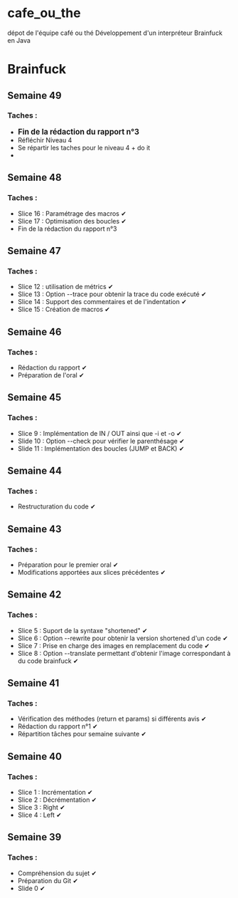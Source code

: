 # cafe_ou_the
dépot de l'équipe café ou thé
Développement d'un interpréteur Brainfuck en Java

<h1>Brainfuck</h1>

<h2>Semaine 49</h2>
<h3>Taches : </h3>
<ul>
<li> <b><big>Fin de la rédaction du rapport n°3 </big></b></li>
<li> Réfléchir Niveau 4</li>
<li> Se répartir les taches pour le niveau 4 + do it</li>
<li>  </li>
</ul>
<h2>Semaine 48</h2>
<h3>Taches :</h3>
<ul>
<li> Slice 16 : Paramétrage des macros &#x2714</li>
<li> Slice 17 : Optimisation des boucles &#x2714</li>
<li> Fin de la rédaction du rapport n°3 </li>
</ul>
<h2>Semaine 47</h2>
<h3>Taches :</h3>
<ul>
<li> Slice 12 : utilisation de métrics &#x2714</li>
<li> Slice 13 : Option --trace pour obtenir la trace du code exécuté &#x2714</li>
<li> Slice 14 : Support des commentaires et de l'indentation &#x2714</li>
<li> Slice 15 : Création de macros &#x2714</li>
</ul>

<h2>Semaine 46</h2>
<h3>Taches :</h3>
<ul>
<li> Rédaction du rapport &#x2714 </li>
<li> Préparation de l'oral &#x2714</li>
</ul>

<h2>Semaine 45</h2>
<h3>Taches :</h3>
<ul>
<li> Slice 9 : Implémentation de IN / OUT ainsi que -i et -o &#x2714</li>
<li> Slide 10 : Option --check pour vérifier le parenthésage &#x2714</li>
<li> Slide 11 : Implémentation des boucles (JUMP et BACK) &#x2714</li>
</ul>

<h2>Semaine 44</h2>
<h3>Taches :</h3>
<ul>
<li>Restructuration du code &#x2714</li>
</ul>

<h2>Semaine 43</h2>
<h3>Taches :</h3>
<ul>
<li>Préparation pour le premier oral &#x2714</li>
<li>Modifications apportées aux slices précédentes &#x2714</li>
</ul>

<h2>Semaine 42</h2>
<h3>Taches :</h3>
<ul>
<li>Slice 5 : Suport de la syntaxe "shortened" &#x2714</li>
<li>Slice 6 : Option --rewrite pour obtenir la version shortened d'un code &#x2714</li>
<li>Slice 7 : Prise en charge des images en remplacement du code &#x2714</li>
<li>Slice 8 : Option --translate permettant d'obtenir l'image correspondant à du code brainfuck &#x2714</li>
</ul>

<h2>Semaine 41</h2>
<h3>Taches :</h3>
<ul>
<li>Vérification des méthodes (return et params) si différents avis &#x2714</li>
<li>Rédaction du rapport n°1 &#x2714</li>
<li>Répartition tâches pour semaine suivante &#x2714</li>
</ul>

<h2>Semaine 40</h2>
<h3>Taches :</h3>
<ul>
<li>Slice 1 : Incrémentation &#x2714</li>
<li>Slice 2 : Décrémentation &#x2714</li>
<li>Slice 3 : Right &#x2714</li>
<li>Slice 4 : Left &#x2714</li>
</ul>

<h2>Semaine 39</h2>
<h3>Taches :</h3>
<ul>
<li> Compréhension du sujet &#x2714 </li>
<li> Préparation du Git &#x2714</li>
<li> Slide 0 &#x2714</li>
</ul>
